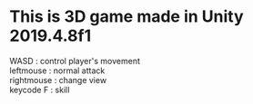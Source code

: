# This is 3D game made in Unity 2019.4.8f1  
WASD : control player's movement  
leftmouse : normal attack  
rightmouse : change view  
keycode F : skill  
